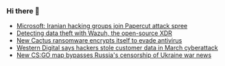 ### Hi there 👋

<!--START_SECTION:feed-->
* [Microsoft: Iranian hacking groups join Papercut attack spree](https://www.bleepingcomputer.com/news/security/microsoft-iranian-hacking-groups-join-papercut-attack-spree/)
* [Detecting data theft with Wazuh, the open-source XDR](https://www.bleepingcomputer.com/news/security/detecting-data-theft-with-wazuh-the-open-source-xdr/)
* [New Cactus ransomware encrypts itself to evade antivirus](https://www.bleepingcomputer.com/news/security/new-cactus-ransomware-encrypts-itself-to-evade-antivirus/)
* [Western Digital says hackers stole customer data in March cyberattack](https://www.bleepingcomputer.com/news/security/western-digital-says-hackers-stole-customer-data-in-march-cyberattack/)
* [New CS:GO map bypasses Russia's censorship of Ukraine war news](https://www.bleepingcomputer.com/news/security/new-cs-go-map-bypasses-russias-censorship-of-ukraine-war-news/)
<!--END_SECTION:feed-->

<!--
**frankenk/frankenk** is a ✨ _special_ ✨ repository because its `README.md` (this file) appears on your GitHub profile.

Here are some ideas to get you started:

- 🔭 I’m currently working on ...
- 🌱 I’m currently learning ...
- 👯 I’m looking to collaborate on ...
- 🤔 I’m looking for help with ...
- 💬 Ask me about ...
- 📫 How to reach me: ...
- 😄 Pronouns: ...
- ⚡ Fun fact: ...
-->



